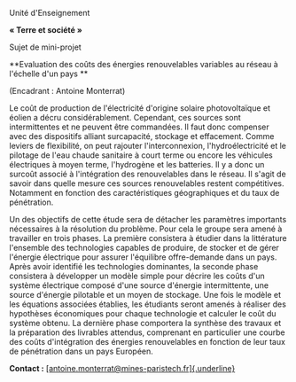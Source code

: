 Unité d'Enseignement

**« Terre et société »**

Sujet de mini-projet

**Evaluation des coûts des énergies renouvelables variables au réseau à
l'échelle d'un pays **

(Encadrant : Antoine Monterrat)

Le coût de production de l'électricité d'origine solaire photovoltaïque
et éolien a décru considérablement. Cependant, ces sources sont
intermittentes et ne peuvent être commandées. Il faut donc compenser
avec des dispositifs alliant surcapacité, stockage et effacement. Comme
leviers de flexibilité, on peut rajouter l'interconnexion,
l'hydroélectricité et le pilotage de l'eau chaude sanitaire à court
terme ou encore les véhicules électriques à moyen terme, l'hydrogène et
les batteries. Il y a donc un surcoût associé à l'intégration des
renouvelables dans le réseau. Il s'agit de savoir dans quelle mesure ces
sources renouvelables restent compétitives. Notamment en fonction des
caractéristiques géographiques et du taux de pénétration.

Un des objectifs de cette étude sera de détacher les paramètres
importants nécessaires à la résolution du problème. Pour cela le groupe
sera amené à travailler en trois phases. La première consistera à
étudier dans la littérature l'ensemble des technologies capables de
produire, de stocker et de gérer l'énergie électrique pour assurer
l'équilibre offre-demande dans un pays. Après avoir identifié les
technologies dominantes, la seconde phase consistera à développer un
modèle simple pour décrire les coûts d'un système électrique composé
d'une source d'énergie intermittente, une source d'énergie pilotable et
un moyen de stockage. Une fois le modèle et les équations associées
établies, les étudiants seront amenés à réaliser des hypothèses
économiques pour chaque technologie et calculer le coût du système
obtenu. La dernière phase comportera la synthèse des travaux et la
préparation des livrables attendus, comprenant en particulier une courbe
des coûts d'intégration des énergies renouvelables en fonction de leur
taux de pénétration dans un pays Européen.

**Contact :**
[[antoine.monterrat\@mines-paristech.fr]{.underline}](mailto:antoine.monterrat@mines-paristech.fr)
